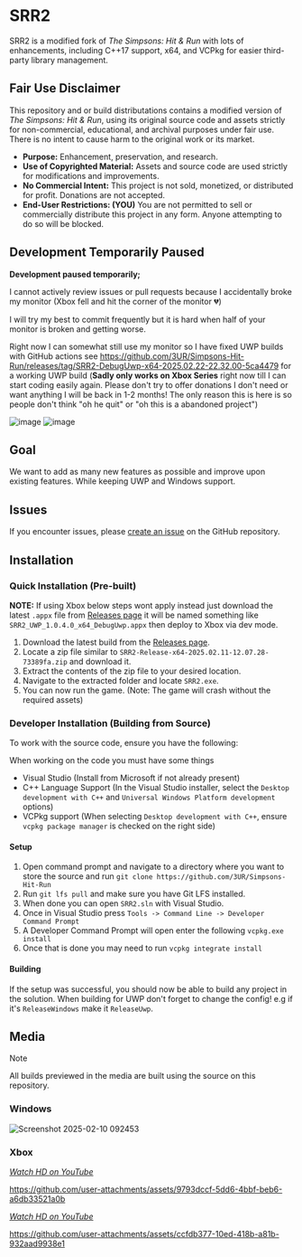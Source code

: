 # SRR2

SRR2 is a modified fork of _The Simpsons: Hit & Run_ with lots of enhancements, including C++17 support, x64, and VCPkg for easier third-party library management. 

## Fair Use Disclaimer

This repository and or build distributations contains a modified version of _The Simpsons: Hit & Run_, using its original source code and assets strictly for non-commercial, educational, and archival purposes under fair use. There is no intent to cause harm to the original work or its market.

- **Purpose:** Enhancement, preservation, and research.
- **Use of Copyrighted Material:** Assets and source code are used strictly for modifications and improvements.
- **No Commercial Intent:** This project is not sold, monetized, or distributed for profit. Donations are not accepted.
- **End-User Restrictions: (YOU)** You are not permitted to sell or commercially distribute this project in any form. Anyone attempting to do so will be blocked.

## Development Temporarily Paused

**Development paused temporarily;** 

I cannot actively review issues or pull requests because I accidentally broke my monitor (Xbox fell and hit the corner of the monitor 💔) 

I will try my best to commit frequently but it is hard when half of your monitor is broken and getting worse.

Right now I can somewhat still use my monitor so I have fixed UWP builds with GitHub actions see https://github.com/3UR/Simpsons-Hit-Run/releases/tag/SRR2-DebugUwp-x64-2025.02.22-22.32.00-5ca4479 for a working UWP build (**Sadly only works on Xbox Series** right now till I can start coding easily again. Please don't try to offer donations I don't need or want anything I will be back in 1-2 months! The only reason this is here is so people don't think "oh he quit" or "oh this is a abandoned project")


![image](https://github.com/user-attachments/assets/d1c109ba-5f38-4658-a396-cbccf77bface)
![image](https://github.com/user-attachments/assets/7f183076-30a5-448f-a58c-9f8a1c69c932)

## Goal

We want to add as many new features as possible and improve upon existing features. While keeping UWP and Windows support.

## Issues

If you encounter issues, please [create an issue](https://github.com/3UR/Simpsons-Hit-Run/issues/new) on the GitHub repository.

## Installation

### Quick Installation (Pre-built)

**NOTE:** If using Xbox below steps wont apply instead just download the latest `.appx` file from [Releases page](https://github.com/3UR/Simpsons-Hit-Run/releases/latest) it will be named something like `SRR2_UWP_1.0.4.0_x64_DebugUwp.appx` then deploy to Xbox via dev mode.

1. Download the latest build from the [Releases page](https://github.com/3UR/Simpsons-Hit-Run/releases/latest).
2. Locate a zip file similar to `SRR2-Release-x64-2025.02.11-12.07.28-73389fa.zip` and download it.
3. Extract the contents of the zip file to your desired location.
4. Navigate to the extracted folder and locate `SRR2.exe`.
5. You can now run the game. (Note: The game will crash without the required assets)

### Developer Installation (Building from Source)

To work with the source code, ensure you have the following:

When working on the code you must have some things

- Visual Studio (Install from Microsoft if not already present)
- C++ Language Support (In the Visual Studio installer, select the `Desktop development with C++` and `Universal Windows Platform development` options)
- VCPkg support (When selecting `Desktop development with C++`, ensure `vcpkg package manager` is checked on the right side)

#### Setup

1. Open command prompt and navigate to a directory where you want to store the source and run `git clone https://github.com/3UR/Simpsons-Hit-Run`
2. Run `git lfs pull` and make sure you have Git LFS installed.
3. When done you can open `SRR2.sln` with Visual Studio.
4. Once in Visual Studio press `Tools -> Command Line -> Developer Command Prompt`
5. A Developer Command Prompt will open enter the following `vcpkg.exe install`
6. Once that is done you may need to run `vcpkg integrate install`

#### Building

If the setup was successful, you should now be able to build any project in the solution. When building for UWP don't forget to change the config! e.g if it's `ReleaseWindows` make it `ReleaseUwp`.

## Media

> [!NOTE]
> All builds previewed in the media are built using the source on this repository.

### Windows

![Screenshot 2025-02-10 092453](https://github.com/user-attachments/assets/7b5c9c6a-259d-4e5d-bd07-e429bd2f54bb)

### Xbox

[_Watch HD on YouTube_](https://www.youtube.com/watch?v=l_Ii-4Wygn8)

https://github.com/user-attachments/assets/9793dccf-5dd6-4bbf-beb6-a6db33521a0b

[_Watch HD on YouTube_](https://www.youtube.com/watch?v=l_Ii-4Wygn8)

https://github.com/user-attachments/assets/ccfdb377-10ed-418b-a81b-932aad9938e1


